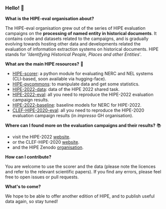 ### Hello! 👋


**What is the HIPE-eval organisation about?** <!-- :upside_down_face: -->

The HIPE-eval organisation grew out of the series of HIPE evaluation campaigns on the **processing of named entity in historical documents**. 
It contains code and datasets related to the campaigns, and is gradually evolving towards hosting other data and developments related 
the evaluation of information extraction systems on historical documents. HIPE stands for '*Identifying Historical People, Places and other Entities*'.
<!--(this name was decided upon in a hurry when submitting the first evaluation campaign, and has remained with us )-->


**What are the main HIPE resources?** :hugs:  <!-- for NE processing in historical docs?**   :bar_chart::wrench: -->

- [HIPE-scorer](https://github.com/hipe-eval/HIPE-scorer): a python module for evaluating NERC and NEL systems (CLI-based, soon available via hugging-face).
- [HIPE-pycommons](): to manipulate data and get some statistics.
- [HIPE-2022-data](https://github.com/hipe-eval/HIPE-2022-data): data of the HIPE 2022 shared task.
- [HIPE-2022-eval](https://github.com/hipe-eval/HIPE-2022-data): all you need to reproduce the HIPE-2022 evaluation campaign results. 
- [HIPE-2022-baseline](https://github.com/hipe-eval/HIPE-2022-baseline): baseline models for NERC for HIPE-2022.
- [CLEF-HIPE-2020-eval](https://github.com/impresso/CLEF-HIPE-2020-eval): all you need to reproduce the HIPE-2020 evaluation campaign results (in *impresso* GH organisation). 


**Where can I found more on the evaluation campaigns and their results?** :books:

- visit the HIPE-2022 [website](https://hipe-eval.github.io/HIPE-2022/).
- or the CLEF-HIPE-2020 [website](https://impresso.github.io/CLEF-HIPE-2020/).
- and the  HIPE Zenodo [organisation](https://zenodo.org/communities/hipe-eval/?page=1&size=20).

**How can I contribute?** 

You are welcome to use the scorer and the data (please note the licences and refer to the relevant scientific papers). If you find any errors, please feel free to open issues or pull requests.

**What's to come?** 

We hope to be able to offer another edition of HIPE, and to publish useful data again, so stay tuned!


<!--

**Here are some ideas to get you started:**

🙋‍♀️ A short introduction - what is your organization all about?
🌈 Contribution guidelines - how can the community get involved?
👩‍💻 Useful resources - where can the community find your docs? Is there anything else the community should know?
🍿 Fun facts - what does your team eat for breakfast?
🧙 Remember, you can do mighty things with the power of [Markdown](https://docs.github.com/github/writing-on-github/getting-started-with-writing-and-formatting-on-github/basic-writing-and-formatting-syntax)
-->
